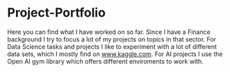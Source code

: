 # Project-Portfolio
Here you can find what I have worked on so far. Since I have a Finance background I try to focus a lot of my projects on topics in that sector. For Data Science tasks and projects I like to experiment with a lot of different data sets, which I mostly find on www.kaggle.com. For AI projects I use the Open AI gym library which offers different enviroments to work with.
